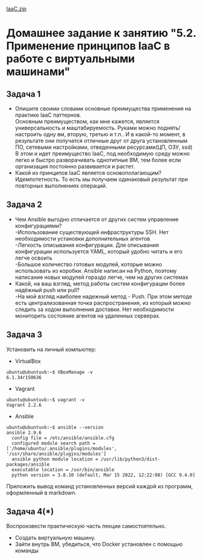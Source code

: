  [IaaC.zip](https://github.com/AlekseyDrobnyi/netology_devops/files/9008213/IaaC.zip)

# Домашнее задание к занятию "5.2. Применение принципов IaaC в работе с виртуальными машинами"

## Задача 1  
- Опишите своими словами основные преимущества применения на практике IaaC паттернов.  
Основным преимуществом, как мне кажется, является универсальность и маштабируемость. Руками можно поднять/настроить одну вм, вторую, третью и т.п.. И в какой-то момент, в результате они получатся отличные друг от друга установленным ПО, сетевыми настройками, отведенными ресурсами(ЦП, ОЗУ, ssd)
В этом и идет преимущество IaaC, под необходимую среду можно легко и быстро разворачивать однотипные ВМ, тем более если организация постоянно развивается и растет.  
- Какой из принципов IaaC является основополагающим?  
Идемпотетность. То есть мы получаем одинаковый результат при повторных выполнениях операций.  


## Задача 2  
- Чем Ansible выгодно отличается от других систем управление конфигурациями?  
-Использование существующей инфраструктуры SSH. Нет необходимости установки дополнительных агентов  
-Легкость описывания конфигурации. Для описывания конфигурации используется YAML, который удобно читать и его легче освоить  
-Большое количество готовых модулей, которые можно использовать из коробки. Ansible написан на Python, поэтому написание новых модулей гораздо легче, чем на других системах  
- Какой, на ваш взгляд, метод работы систем конфигурации более надёжный push или pull?  
-На мой взгляд наиболее надежный метод - Push. При этом методе есть централизованная точка распространения, из который можно следить за ходом выполнения доставки. Нет необходимости мониторить состояние агентов на удаленных серверах.  
 
## Задача 3  
Установить на личный компьютер:  

- VirtualBox  
```
ubuntu@ubuntuvb:~$ VBoxManage -v
6.1.34r150636
```  
- Vagrant  
```
ubuntu@ubuntuvb:~$ vagrant -v
Vagrant 2.2.6
```
- Ansible  
```
ubuntu@ubuntuvb:~$ ansible --version
ansible 2.9.6
  config file = /etc/ansible/ansible.cfg 
  configured module search path = ['/home/ubuntu/.ansible/plugins/modules', '/usr/share/ansible/plugins/modules']
  ansible python module location = /usr/lib/python3/dist-packages/ansible
  executable location = /usr/bin/ansible
  python version = 3.8.10 (default, Mar 15 2022, 12:22:08) [GCC 9.4.0] 
  ```
Приложить вывод команд установленных версий каждой из программ, оформленный в markdown.  

## Задача 4(*)  
Воспроизвести практическую часть лекции самостоятельно.  

- Создать виртуальную машину.  
- Зайти внутрь ВМ, убедиться, что Docker установлен с помощью команды  

